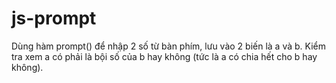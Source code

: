 # js-prompt
Dùng hàm prompt() để nhập 2 số từ bàn phím, lưu vào 2 biến là a và b. Kiểm tra xem a có phải là bội số của b hay không (tức là a có chia hết cho b hay không). 
